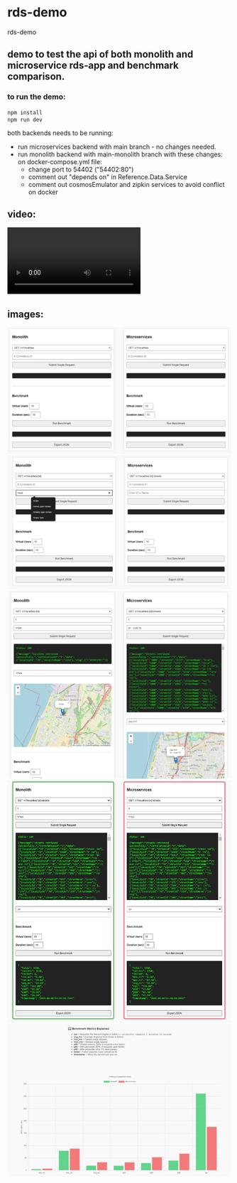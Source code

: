 # rds-demo
rds-demo

## demo to test the api of both monolith and microservice rds-app and benchmark comparison.


### to run the demo:

```
npm install
npm run dev
```

 
both backends needs to be running:  
- run microservices backend with main branch - no changes needed.  
- run monolith backend with main-monolith branch with these changes:  
 on docker-compose.yml file:  
    - change port to 54402 ("54402:80")
    - comment out "depends on" in Reference.Data.Service
    - comment out cosmosEmulator and zipkin services to avoid conflict on docker




## video:

![a](/img//rds-final-demo.mp4)

## images:

![a](/img/image1.png)
![a](/img/image2.png)
![a](/img/image3.png)
![a](/img/image4.png)
![a](/img/image5.png)
